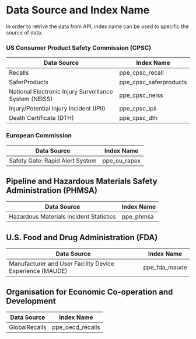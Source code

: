 # Data Source and Index Name

In order to retrive  the data from  API, index name can be used to specific the source of data.

### US Consumer Product Safety Commission (CPSC)

| Data Source                                            | Index Name             |
| ------------------------------------------------------ | ---------------------- |
| Recalls                                                | ppe_cpsc_recall        |
| SaferProducts                                          | ppe_cpsc_saferproducts |
| National Electronic Injury Surveillance System (NEISS) | ppe_cpsc_neiss         |
| Injury/Potential Injury Incident (IPII)                | ppe_cpsc_ipii          |
| Death Certificate (DTH)                                | ppe_cpsc_dth           |

### European Commission

| Data Source                     | Index Name   |
| ------------------------------- | ------------ |
| Safety Gate: Rapid Alert System | ppe_eu_rapex |

## Pipeline and Hazardous Materials Safety Administration (PHMSA)

| Data Source                             | Index Name |
| --------------------------------------- | ---------- |
| Hazardous Materials Incident Statistics | ppe_phmsa  |

## U.S. Food and Drug Administration (FDA)

| Data Source                                              | Index Name    |
| -------------------------------------------------------- | ------------- |
| Manufacturer and User Facility Device Experience (MAUDE) | ppe_fda_maude |

## Organisation for Economic Co-operation and Development

| Data Source   | Index Name       |
| ------------- | ---------------- |
| GlobalRecalls | ppe_oecd_recalls |
